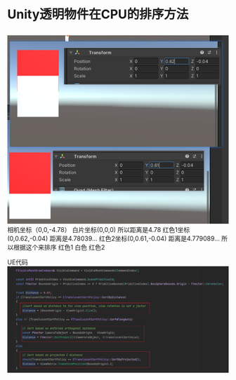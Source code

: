 # Unity透明物件在CPU的排序方法

## 
![](Img/2021-09-06-10-14-26.png)
相机坐标（0,0,-4.78）
白片坐标(0,0,0) 所以距离是4.78
红色1坐标(0,0.62,-0.04) 距离是4.78039...
红色2坐标(0,0.61,-0.04) 距离是4.779089...
所以根据这个来排序 红色1 白色 红色2

UE代码
![](Img/2021-09-09-18-01-14.png)